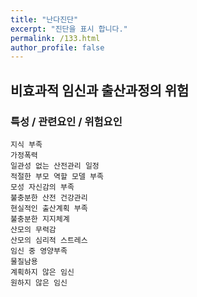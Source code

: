 ```yaml
---
title: "난다진단"
excerpt: "진단을 표시 합니다."
permalink: /133.html
author_profile: false
---
```

## 비효과적 임신과 출산과정의 위험



### 특성 / 관련요인 / 위험요인

>   

    지식 부족
    가정폭력
    일관성 없는 산전관리 일정
    적절한 부모 역할 모델 부족
    모성 자신감의 부족
    불충분한 산전 건강관리
    현실적인 출산계획 부족
    불충분한 지지체계
    산모의 무력감
    산모의 심리적 스트레스
    임신 중 영양부족
    물질남용
    계획하지 않은 임신
    원하지 않은 임신

